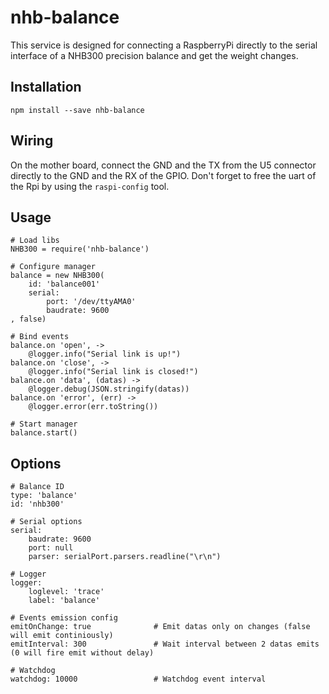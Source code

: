 # nhb-balance

This service is designed for connecting a RaspberryPi directly to the serial interface of a NHB300 precision balance and get the weight changes.

## Installation

```
npm install --save nhb-balance
```

## Wiring

On the mother board, connect the GND and the TX from the U5 connector directly to the GND and the RX of the GPIO.
Don't forget to free the uart of the Rpi by using the `raspi-config` tool.

## Usage

```
# Load libs
NHB300 = require('nhb-balance')

# Configure manager
balance = new NHB300(
    id: 'balance001'
    serial:
        port: '/dev/ttyAMA0'
        baudrate: 9600
, false)

# Bind events
balance.on 'open', ->
    @logger.info("Serial link is up!")
balance.on 'close', ->
    @logger.info("Serial link is closed!")
balance.on 'data', (datas) ->
    @logger.debug(JSON.stringify(datas))
balance.on 'error', (err) ->
    @logger.error(err.toString())

# Start manager
balance.start()

```

## Options

```
# Balance ID
type: 'balance'
id: 'nhb300'

# Serial options
serial:
    baudrate: 9600
    port: null
    parser: serialPort.parsers.readline("\r\n")

# Logger
logger:
    loglevel: 'trace'
    label: 'balance'

# Events emission config
emitOnChange: true              # Emit datas only on changes (false will emit continiously)
emitInterval: 300               # Wait interval between 2 datas emits (0 will fire emit without delay)

# Watchdog
watchdog: 10000                 # Watchdog event interval
```
